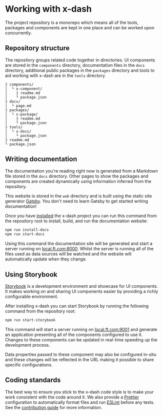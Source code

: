 # Working with x-dash

The project repository is a monorepo which means all of the tools, packages and components are kept in one place and can be worked upon concurrently.


## Repository structure

The repository groups related code together in directories. UI components are stored in the `components` directory, documentation files in the `docs` directory, additional public packages in the `packages` directory and tools to aid working with x-dash are in the `tools` directory.

```
├ components/
│  └ x-component/
│    ├ readme.md
│    └ package.json
├ docs/
│  └ page.md
├ packages/
│  └ x-package/
│    ├ readme.md
│    └ package.json
├ tools/
│  └ x-docs/
│    └ package.json
├ readme.md
└ package.json
```


## Writing documentation

The documentation you're reading right now is generated from a Markdown file stored in the `docs` directory. Other pages to show the packages and components are created dynamically using information inferred from the repository.

This website is stored in the `web` directory and is built using the static site generator [Gatsby](https://gatsbyjs.org). You don't need to learn Gatsby to get started writing documentation!

Once you have [installed] the x-dash project you can run this command from the repository root to install, build, and run the documentation website:

```sh
npm run install-docs
npm run start-docs
```

Using this command the documentation site will be generated and start a server running on [local.ft.com:8000]. Whilst the server is running all of the files used as data sources will be watched and the website will automatically update when they change.

[installed]: /docs/get-started/installation
[local.ft.com:8000]: http://local.ft.com:8000/


## Using Storybook

[Storybook] is a development environment and showcase for UI components. It makes working on and sharing UI components easier by providing a richly configurable environment.

After installing x-dash you can start Storybook by running the following command from the repository root:

```sh
npm run start-storybook
```

This command will start a server running on [local.ft.com:9001] and generate an application presenting all of the components configured to use it. Changes to these components can be updated in real-time speeding up the development process.

Data properties passed to these component may also be configured in-situ and these changes will be reflected in the URL making it possible to share specific configurations.

[Storybook]: https://storybook.js.org/
[local.ft.com:9001]: http://local.ft.com:9001/


## Coding standards

The best way to ensure you stick to the x-dash code style is to make your work consistent with the code around it. We also provide a [Prettier] configuration to automatically format files and run [ESLint] before any tests. See the [contribution guide] for more information.

[Prettier]: https://prettier.io/
[ESLint]: https://eslint.org/
[contribution guide]: https://github.com/Financial-Times/x-dash/blob/HEAD/contribution.md
